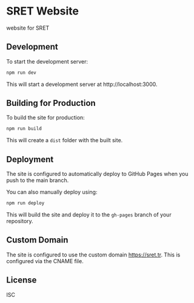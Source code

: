 # SRET Website

website for SRET

## Development

To start the development server:

```bash
npm run dev
```

This will start a development server at http://localhost:3000.

## Building for Production

To build the site for production:

```bash
npm run build
```

This will create a `dist` folder with the built site.

## Deployment

The site is configured to automatically deploy to GitHub Pages when you push to the main branch.

You can also manually deploy using:

```bash
npm run deploy
```

This will build the site and deploy it to the `gh-pages` branch of your repository.

## Custom Domain

The site is configured to use the custom domain https://sret.tr. This is configured via the CNAME file.


## License

ISC
